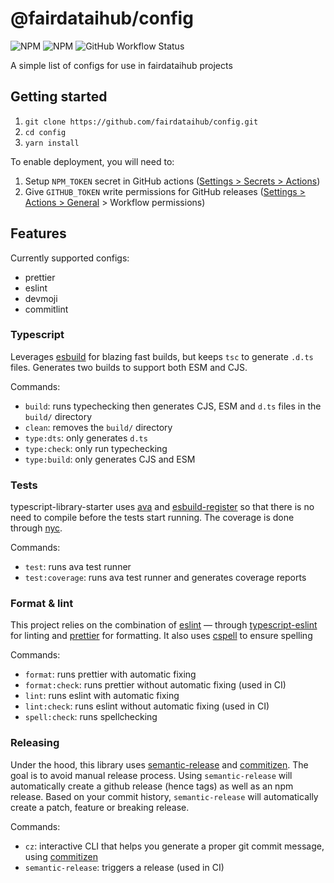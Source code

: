 # @fairdataihub/config

![NPM](https://img.shields.io/npm/l/@fairdataihub/config)
![NPM](https://img.shields.io/npm/v/@fairdataihub/config)
![GitHub Workflow Status](https://github.com/fairdataihub/config/actions/workflows/release.yml/badge.svg?branch=main)

A simple list of configs for use in fairdataihub projects

## Getting started

1. `git clone https://github.com/fairdataihub/config.git `
2. `cd config`
3. `yarn install`

To enable deployment, you will need to:

1. Setup `NPM_TOKEN` secret in GitHub actions ([Settings > Secrets > Actions](https://github.com/fairdataihub/config/settings/secrets/actions))
2. Give `GITHUB_TOKEN` write permissions for GitHub releases ([Settings > Actions > General](https://github.com/fairdataihub/config/settings/actions) > Workflow permissions)

## Features

Currently supported configs:

- prettier
- eslint
- devmoji
- commitlint

### Typescript

Leverages [esbuild](https://github.com/evanw/esbuild) for blazing fast builds, but keeps `tsc` to generate `.d.ts` files.
Generates two builds to support both ESM and CJS.

Commands:

- `build`: runs typechecking then generates CJS, ESM and `d.ts` files in the `build/` directory
- `clean`: removes the `build/` directory
- `type:dts`: only generates `d.ts`
- `type:check`: only run typechecking
- `type:build`: only generates CJS and ESM

### Tests

typescript-library-starter uses [ava](https://github.com/avajs/ava) and [esbuild-register](https://github.com/egoist/esbuild-register) so that there is no need to compile before the tests start running. The coverage is done through [nyc](https://github.com/istanbuljs/nyc).

Commands:

- `test`: runs ava test runner
- `test:coverage`: runs ava test runner and generates coverage reports

### Format & lint

This project relies on the combination of [eslint](https://github.com/eslint/eslint) — through [typescript-eslint](https://github.com/typescript-eslint/typescript-eslint) for linting and [prettier](https://github.com/prettier/prettier) for formatting.
It also uses [cspell](https://github.com/streetsidesoftware/cspell) to ensure spelling

Commands:

- `format`: runs prettier with automatic fixing
- `format:check`: runs prettier without automatic fixing (used in CI)
- `lint`: runs eslint with automatic fixing
- `lint:check`: runs eslint without automatic fixing (used in CI)
- `spell:check`: runs spellchecking

### Releasing

Under the hood, this library uses [semantic-release](https://github.com/semantic-release/semantic-release) and [commitizen](https://github.com/commitizen/cz-cli).
The goal is to avoid manual release process. Using `semantic-release` will automatically create a github release (hence tags) as well as an npm release.
Based on your commit history, `semantic-release` will automatically create a patch, feature or breaking release.

Commands:

- `cz`: interactive CLI that helps you generate a proper git commit message, using [commitizen](https://github.com/commitizen/cz-cli)
- `semantic-release`: triggers a release (used in CI)
